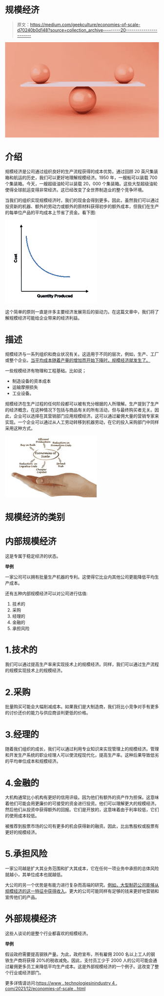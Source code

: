 # 规模经济

> 原文：<https://medium.com/geekculture/economies-of-scale-d70240b0d148?source=collection_archive---------20----------------------->

![](img/e1911aebb4929faeb8580d1eba3202a3.png)

# 介绍

规模经济是公司通过组织良好的生产流程获得的成本优势。通过回顾 20 英尺集装箱和航运的历史，我们可以更好地理解规模经济。1950 年，一艘船可以装载 700 个集装箱。今天，一艘超级油轮可以装载 20，000 个集装箱。这些大型超级油轮使得全球航运变得非常经济。这已经改变了全世界制造业的整个竞争环境。

当我们的组织实现规模经济时，我们的现金会得到更多。因此，虽然我们可以通过投资新的机器、额外的劳动力或额外的原材料获得初步的额外成本，但我们在生产的每单位产品的平均成本上节省了资金。看下图:

![](img/a404c2137b06324dad7e44ce544a8512.png)

这个简单的原则一直是许多主要经济发展背后的驱动力。在这篇文章中，我们将了解规模经济可能给企业带来的经济利益。

# 描述

规模经济与一系列组织和商业状况有关。这适用于不同的层次，例如，生产、工厂或整个企业。[当平均成本随着产量的增加而开始下降时，规模经济就发生了。](https://www.technologiesinindustry4.com/2021/12/how-iot-is-changing-our-lives.html)

一些规模经济有物理和工程基础。比如说；

*   制造设备的资本成本
*   运输摩擦损失
*   工业设备。

规模经济在生产过程的任何阶段都可以被有充分根据的人所理解。生产提到了生产的经济概念，在这种情况下包括与商品有关的所有活动，但与最终购买者无关。因此，企业可以选择在其营销部门应用规模经济。这可以通过雇佣大量的营销专家来实现。一个企业可以通过从人工劳动转移到机器劳动，在它的投入采购部门中同样采用这种方式。

![](img/237477ea2998def2a23340cb436ab5de.png)

# 规模经济的类别

# 内部规模经济

这是专属于稳定经济的状态。

**举例**

一家公司可以拥有批量生产机器的专利。这使得它比业内其他公司更能降低平均生产成本。

还有五种内部规模经济可以对公司进行估值:

1.  技术的
2.  采购
3.  经理的
4.  金融的
5.  承担风险

# 1.技术的

我们可以通过提高生产率来实现技术上的规模经济。同样，我们可以通过生产流程的规模实现技术上的规模经济。

# 2.采购

批量购买可能会大幅削减成本。如果我们是大制造商，我们将比小竞争对手有更多的讨价还价的能力与供应商谈判更低的价格。

# 3.经理的

随着我们组织的成长，我们可以通过利用专业知识来实现管理上的规模经济。管理和开发生产系统的职业经理人可以使流程现代化，提高生产率。这种后果导致低劣的平均单位成本和规模经济。

# 4.金融的

大机构通常比小机构有更好的信用评级。因为他们有额外的资产作为担保。这意味着他们可能会用更廉价的可接受的资金进行投资。他们可以理解更大的规模经济。然后他们从投资中获得额外的回报。它们是开放的，这意味着由于利率较低，它们的使用成本较低。

被推荐到股票市场的公司有更多的机会获得新的融资。因此，比出售股权或股票有更好的规模经济。

# 5.承担风险

一家公司越是扩大其业务范围和扩大其成本，它在任何一项业务中承担的总体风险就越小，其单位成本也就越低。

大公司的另一个优势是有能力进行复杂而高端的研究。[例如，大型制药公司能够从规模经济的这一特征中获得收入](https://www.technologiesinindustry4.com/2021/12/how-iot-is-changing-our-lives.html)。更大的公司可能同样有足够的钱来更好地营销和宣传他们的产品。

# 外部规模经济

这些人谈论的是整个行业都喜欢的规模经济。

**举例**

假设政府需要提高钢铁产量。为此，政府宣布，所有雇佣 2000 名以上工人的钢铁生产商将获得 20%的税收减免。因此，支付员工少于 2000 人的公司可能会通过雇佣更多员工来降低平均生产成本。这是外部规模经济的一个例子。这改变了整个行业或经济部门。

更多详情请访问:[https://www . technologiesinindustry 4 . com/2021/12/economies-of-scale . html](https://www.technologiesinindustry4.com/2021/12/economies-of-scale.html)